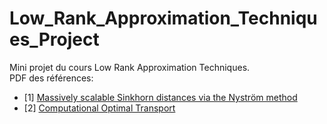 # Low_Rank_Approximation_Techniques_Project
Mini projet du cours Low Rank Approximation Techniques. \
PDF des références:
- [1] [Massively scalable Sinkhorn distances via the Nyström method](https://arxiv.org/pdf/1812.05189.pdf)
- [2] [Computational Optimal Transport](https://arxiv.org/pdf/1803.00567.pdf)
